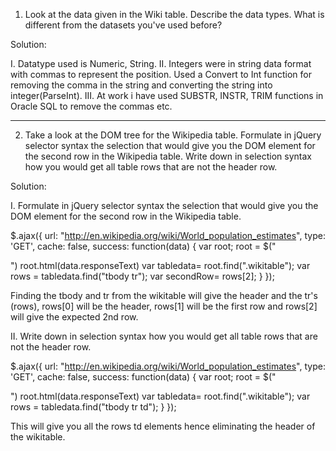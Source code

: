 1. Look at the data given in the Wiki table. Describe the data types. What is different from the datasets you've used before?

Solution:

I. Datatype used is Numeric, String.
II. Integers were in string data format with commas to represent the position. 
Used a Convert to Int function for removing the comma in the string and converting the string into integer(ParseInt).
III. At work i have used SUBSTR, INSTR, TRIM functions in Oracle SQL to remove the commas etc.

------------------------------------------------------------------------------------------------------------------

2. Take a look at the DOM tree for the Wikipedia table. 
Formulate in jQuery selector syntax the selection that would give you the DOM element for the second row in the Wikipedia table. 
Write down in selection syntax how you would get all table rows that are not the header row.

Solution:

I. Formulate in jQuery selector syntax the selection that would give you the DOM element for the second row in the Wikipedia table.

  $.ajax({
        url: "http://en.wikipedia.org/wiki/World_population_estimates",
        type: 'GET',
        cache: false,
        success: function(data) {
            var root;
            root = $("<div></div>")
            root.html(data.responseText)
			var tabledata= root.find(".wikitable");
    		var rows = tabledata.find("tbody tr");
   			var secondRow= rows[2];
   			}
   		});

Finding the tbody and tr from the wikitable will give the header and the tr's (rows), rows[0] will be the header, rows[1] will be the first row and rows[2] will give the expected 2nd row.
   		
II. Write down in selection syntax how you would get all table rows that are not the header row.

  $.ajax({
        url: "http://en.wikipedia.org/wiki/World_population_estimates",
        type: 'GET',
        cache: false,
        success: function(data) {
            var root;
            root = $("<div></div>")
            root.html(data.responseText)
			var tabledata= root.find(".wikitable");
    		var rows = tabledata.find("tbody tr td");
   			}
   		});
   		
This will give you all the rows td elements hence eliminating the header of the wikitable.
